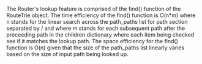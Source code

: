 The Router's lookup feature is comprised of the find() function of the RouteTrie object.
The time efficiency of the find() function is O(n*m) where n stands for the linear search across the path_paths list 
 for path section separated by / and where m stands for each subsequent path after the preceeding path in the children
 dictionary where each item being checked see if it matches the lookup path.
The space efficiency for the find() function is O(n) given that the size of the path_paths list linearly 
varies based on the size of input path being looked up.